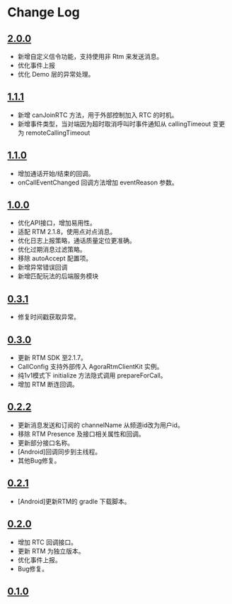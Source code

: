 # Change Log

## [2.0.0](https://github.com/AgoraIO-Community/CallAPI/releases/tag/2.0.0)

- 新增自定义信令功能，支持使用非 Rtm 来发送消息。
- 优化事件上报
- 优化 Demo 层的异常处理。

## [1.1.1](https://github.com/AgoraIO-Community/CallAPI/releases/tag/1.1.1)

- 新增 canJoinRTC 方法，用于外部控制加入 RTC 的时机。
- 新增事件类型，当对端因为超时取消呼叫时事件通知从 callingTimeout 变更为 remoteCallingTimeout

## [1.1.0](https://github.com/AgoraIO-Community/CallAPI/releases/tag/1.1.0)

- 增加通话开始/结束的回调。
- onCallEventChanged 回调方法增加 eventReason 参数。

## [1.0.0](https://github.com/AgoraIO-Community/CallAPI/releases/tag/1.0.0)

- 优化API接口，增加易用性。
- 适配 RTM 2.1.8，使用点对点消息。
- 优化日志上报策略，通话质量定位更准确。
- 优化过期消息过滤策略。
- 移除 autoAccept 配置项。
- 新增异常错误回调
- 新增匹配玩法的后端服务模块

## [0.3.1](https://github.com/AgoraIO-Community/CallAPI/releases/tag/0.3.1)

- 修复时间戳获取异常。

## [0.3.0](https://github.com/AgoraIO-Community/CallAPI/releases/tag/0.3.0)

- 更新 RTM SDK 至2.1.7。
- CallConfig 支持外部传入 AgoraRtmClientKit 实例。
- 纯1v1模式下 initialize 方法隐式调用 prepareForCall。
- 增加 RTM 断连回调。

## [0.2.2](https://github.com/AgoraIO-Community/CallAPI/releases/tag/0.2.2)

- 更新消息发送和订阅的 channelName 从频道id改为用户id。
- 移除 RTM Presence 及接口相关属性和回调。
- 更新部分接口名称。
- [Android]回调同步到主线程。
- 其他Bug修复。

## [0.2.1](https://github.com/AgoraIO-Community/CallAPI/releases/tag/0.2.1)

- [Android]更新RTM的 gradle 下载脚本。

## [0.2.0](https://github.com/AgoraIO-Community/CallAPI/releases/tag/0.2.0)

- 增加 RTC 回调接口。
- 更新 RTM 为独立版本。
- 优化事件上报。
- Bug修复。

## [0.1.0](https://github.com/AgoraIO-Community/CallAPI/releases/tag/0.1.0)


